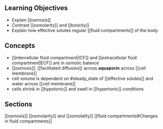 ## Learning Objectives
- Explain [[osmosis]]
- Contrast [[osmolarity]] and [[tonicity]]
- Explain how effective solutes regular [[fluid compartments]] of the body

## Concepts
- [[intercellular fluid compartment|ICF]] and [[extracellular fluid compartment|ECF]] are in osmotic balance
- [[osmosis]]: [[facilitated diffusion]] across **aquaporin** across [[cell membrane]]
- cell volume is dependent on #steady_state of [[effective solutes]] and water across [[cell membrane]]
- cells shrink in [[hypotonic]] and swell in [[hypertonic]] conditions

## Sections
[[osmosis]]
[[osmolarity]] and [[osmolality]]
[[fluid compartments#Changes in fluid compartments]]